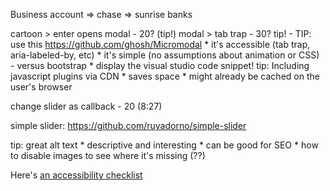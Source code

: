 Business account => chase => sunrise banks


cartoon > enter opens modal - 20? (tip!)
modal > tab trap - 30? tip! - 
    TIP: use this https://github.com/ghosh/Micromodal
        * it's accessible (tab trap, aria-labeled-by, etc)
        * it's simple (no assumptions about animation or CSS) - versus bootstrap
        * display the visual studio code snippet!
    tip: Including javascript plugins via CDN
        * saves space
        * might already be cached on the user's browser

change slider as callback - 20 (8:27)

simple slider: https://github.com/ruyadorno/simple-slider

tip: great alt text
    * descriptive and interesting
    * can be good for SEO
    * how to disable images to see where it's missing (??)

Here's [an accessibility checklist](https://www.a11yproject.com/checklist/)

